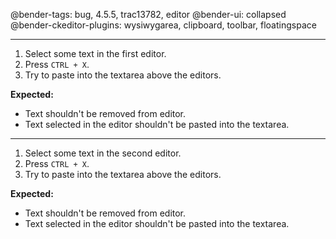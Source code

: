 @bender-tags: bug, 4.5.5, trac13782, editor
@bender-ui: collapsed
@bender-ckeditor-plugins: wysiwygarea, clipboard, toolbar, floatingspace

----

1. Select some text in the first editor.
2. Press `CTRL + X`.
3. Try to paste into the textarea above the editors.

**Expected:**

* Text shouldn't be removed from editor.
* Text selected in the editor shouldn't be pasted into the textarea.

----

1. Select some text in the second editor.
2. Press `CTRL + X`.
3. Try to paste into the textarea above the editors.

**Expected:**

* Text shouldn't be removed from editor.
* Text selected in the editor shouldn't be pasted into the textarea.
